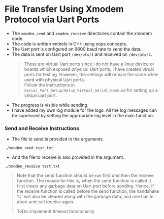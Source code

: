 # File Transfer Using Xmodem Protocol via Uart Ports

* The `xmodem_send` and `xmodem_receive` directories contain the xmodem code.
* The code is written entirely in C++ using oops concepts.
* The Uart port is configured on 9600 baud rate to send the data.
* The data is sent on Uart port `/dev/pts/1` and received on `/dev/pts/2`.
  > These are virtual Uart ports since I do not have a linux device or boards which exposed physical Uart ports, I have created virual ports for testing. However, the settings will remain the same when used with physical Uart ports. \
  > Follow the instructions in `Serial_Port_Setup/Setup_Virtual_Serial_Comm.md` for setting up a virtual uart port.
* The progress is visible while sending.
* I have added my own log module for the logs. All the log messages can be supressed by setting the appropriate log level in the main function.


### Send and Receive Instructions

* The file to send is provided in the arguments.
```
./xmodem_send test.txt
```
* And the file to receive is also provided in the argument.
```
./xmodem_receive test.txt
```
> Note that the send function should be run first and then the receive function. The reason for this is, when the send function is called it first clears any garbage data on Uart port before sending. Hence, if the receive function is called before the send function, the handshake 'C' will also be cleared along with the garbage data, and one has to abort and call receive again.
>
> ToDo: Implement timeout functionality. 
